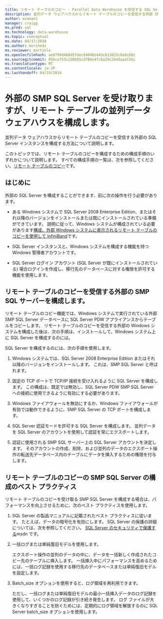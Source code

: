 ```yaml
---
title: リモート テーブルのコピー - Parallel Data Warehouse を受信する SQL Server の構成 |Microsoft ドキュメント
description: 並列データ ウェアハウスからリモート テーブルのコピーを受信する外部 SMP SQL Server インスタンスを構成する方法について説明します。
author: mzaman1
manager: craigg
ms.prod: sql
ms.technology: data-warehouse
ms.topic: conceptual
ms.date: 04/17/2018
ms.author: murshedz
ms.reviewer: martinle
ms.openlocfilehash: ae6799d468d57dec04046b443c613823c0a8cb8c
ms.sourcegitcommit: 056ce753c2d6b85cd78be4fc6a29c2b4daaaf26c
ms.translationtype: MT
ms.contentlocale: ja-JP
ms.lasthandoff: 04/19/2018
---
```

# <a name="configure-an-external-smp-sql-server-to-receive-remote-table-copies---parallel-data-warehouse"></a>外部の SMP SQL Server を受け取りますが、リモート テーブルの並列データ ウェアハウスを構成します。
並列データ ウェアハウスからリモート テーブルのコピーを受信する外部の SQL Server インスタンスを構成する方法について説明します。  

このトピックでは、リモート テーブルのコピーを構成するための構成手順のいずれかについて説明します。 すべての構成手順の一覧は、次を参照してください。[リモート テーブルのコピー](remote-table-copy.md)です。  
  
## <a name="before-you-begin"></a>はじめに  
外部の SQL Server を構成することができます、前に次の操作を行う必要があります。  
  
-   ある Windows システムで SQL Server 2008 Enterprise Edition、またはそれ以降のバージョンをインストールまたは既にインストールされている準備ができています。 説明に従って、Windows システムが構成されている必要があります[構成、外部 Windows システムに表示されるリモート テーブルのコピーを使用して InfiniBand](configure-an-external-windows-system-to-receive-remote-table-copies-using-infiniband.md)です。  
  
-   SQL Server インスタンスと、Windows システムを構成する機能を持つ Windows 管理者アカウントです。  
  
-   SQL Server ログイン アカウント (SQL Server が既にインストールされている) 場合ログインを作成し、移行先のデータベースに対する権限を許可する機能を使用します。  
  
## <a name="HowToSQLServer"></a>リモート テーブルのコピーを受信する外部の SMP SQL サーバーを構成します。  
リモート テーブルのコピー機能では、Windows システムで実行されている外部 SMP SQL Server データベースに SQL Server PDW アプライアンスからテーブルをコピーします。 リモート テーブルのコピーを受信する外部の Windows システムを構成した後は、次の手順は、インストールして、Windows システム上に SQL Server を構成するのには。  
  
SQL Server を構成するのには、次の手順を使用します。  
  
1.  Windows システムでは、SQL Server 2008 Enterprise Edition またはそれ以降のバージョンをインストールします。 これは、SMP SQL Server と呼ばれます。  
  
2.  固定の TCP ポートで TCP/IP 接続を受け入れるように SQL Server を構成します。 この構成は、既定では無効し、SQL Server PDW SMP SQL Server への接続に使用できるように有効にする必要があります。  
  
3.  Windows ファイアウォールを無効にするか、Windows ファイアウォールが有効では動作できるように、SMP SQL Server の TCP ポートを構成します。  
  
4.  SQL Server 認証モードを許可する SQL Server を構成します。 並列データを SQL Server のアカウントを使用して認証を常にエクスポートします。  
  
5.  認証に使用される SMP SQL サーバー上の SQL Server アカウントを決定します。 そのアカウントの作成、削除、および並列のデータのエクスポート操作の転送先データベース内のテーブルにデータを挿入するための権限を付与します。  
  
## <a name="BPSQLConfig"></a>リモート テーブルのコピーの SMP SQL Server の構成のベスト プラクティス  
リモート テーブルのコピーを受け取る SMP SQL Server を構成する場合は、パフォーマンスを向上させるために、次のベスト プラクティスを使用します。  
  
1.  SQL Server の製品マニュアルに記載されたベスト プラクティスに従います。 たとえば、データの暗号化を有効にします。 SQL Server の保護の詳細については、次を参照してください。 [SQL Server のセキュリティで保護する](../relational-databases/security/securing-sql-server.md)msdn です。  
  
2.  一括ログまたは単純復旧モデルを使用します。  
  
    エクスポート操作の並列のデータの中に、データを一括新しく作成されたコピー先のテーブルに挿入します。 一括挿入中にパフォーマンスを高めるためには、一括ログ記録を使用する移行先のデータベースまたは単純復旧モデルを設定します。  
  
3.  Batch_size オプションを使用すると、ログ領域を再利用できます。  
  
    ただし、一括ログまたは単純復旧モデルの最小一括挿入データのログ記録を使用して、いくつかのログ記録が引き続き発生します。 ログ ファイルが大きくなりすぎることを防ぐためには、定期的にログ領域を解放するのに SQL Server batch_size オプションを使用します。  
  
<!-- MISSING LINKS 
## See Also  
[Common Metadata Query Examples &#40;SQL Server PDW&#41;](../sqlpdw/common-metadata-query-examples-sql-server-pdw.md)  
-->
  
